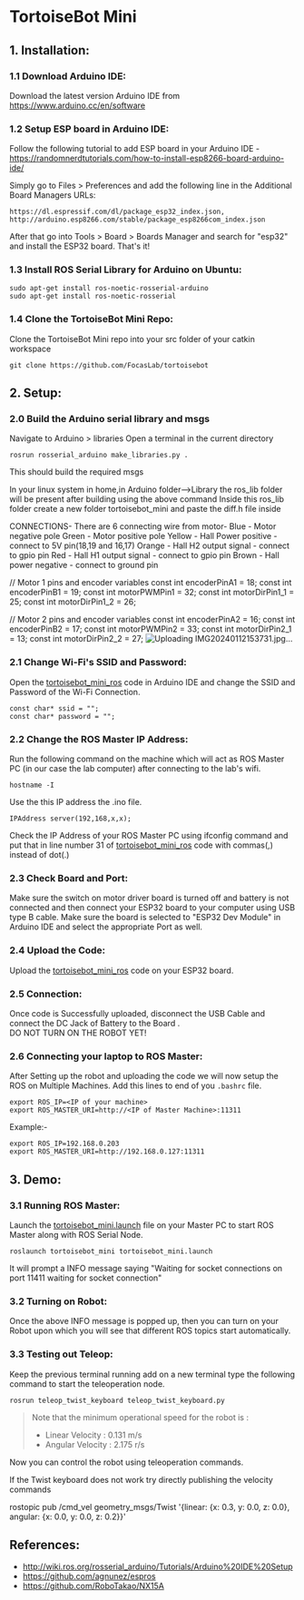 # TortoiseBot Mini

## 1. Installation:

### 1.1 Download Arduino IDE:

Download the latest version Arduino IDE from https://www.arduino.cc/en/software

### 1.2 Setup ESP board in Arduino IDE:

Follow the following tutorial to add ESP board in your Arduino IDE - https://randomnerdtutorials.com/how-to-install-esp8266-board-arduino-ide/

Simply go to Files > Preferences and add the following line in the Additional Board Managers URLs:
```
https://dl.espressif.com/dl/package_esp32_index.json, http://arduino.esp8266.com/stable/package_esp8266com_index.json
```
After that go into Tools > Board > Boards Manager and search for "esp32" and install the ESP32 board. That's it!

### 1.3 Install ROS Serial Library for Arduino on Ubuntu:
```
sudo apt-get install ros-noetic-rosserial-arduino
sudo apt-get install ros-noetic-rosserial
```

### 1.4 Clone the TortoiseBot Mini Repo:
Clone the TortoiseBot Mini repo into your src folder of your catkin workspace
```
git clone https://github.com/FocasLab/tortoisebot
```

## 2. Setup:

### 2.0 Build the Arduino serial library and msgs 
Navigate to Arduino > libraries 
Open a terminal in the current directory 
```
rosrun rosserial_arduino make_libraries.py .
```
This should build the required msgs 

In your linux system in home,in Arduino folder-->Library the ros_lib folder will be present after building using the above command
Inside this ros_lib folder create a new folder tortoisebot_mini and paste the diff.h file inside

CONNECTIONS- 
There are 6 connecting wire from motor-
Blue - Motor negative pole
Green - Motor positive pole
Yellow - Hall Power positive - connect to 5V pin(18,19 and 16,17)
Orange - Hall H2 output signal - connect to gpio pin
Red - Hall H1 output signal - connect to gpio pin
Brown - Hall power negative - connect to ground pin


// Motor 1  pins and encoder variables
const int encoderPinA1 = 18;
const int encoderPinB1 = 19;
const int motorPWMPin1 = 32; 
const int motorDirPin1_1 = 25; 
const int motorDirPin1_2 = 26; 

// Motor 2  pins and encoder variables
const int encoderPinA2 = 16;
const int encoderPinB2 = 17;
const int motorPWMPin2 = 33; 
const int motorDirPin2_1 = 13; 
const int motorDirPin2_2 = 27; 
![Uploading IMG20240112153731.jpg…]()


### 2.1 Change Wi-Fi's SSID and Password:

Open the [tortoisebot_mini_ros](https://github.com/FocasLab/tortoisebot/blob/main/esp/tortoisebot_mini_ros/tortoisebot_mini_ros.ino) code in Arduino IDE and change the SSID and Password of the Wi-Fi Connection.

```
const char* ssid = "";
const char* password = "";
```

### 2.2 Change the ROS Master IP Address:

Run the following command on the machine which will act as ROS Master PC (in our case the lab computer) after connecting to the lab's wifi.
```
hostname -I
```
Use the this IP address the .ino file.
```
IPAddress server(192,168,x,x);
```

Check the IP Address of your ROS Master PC using ifconfig command and put that in line number 31 of [tortoisebot_mini_ros](https://github.com/FocasLab/tortoisebot/blob/main/esp/tortoisebot_mini_ros/tortoisebot_mini_ros.ino) code with commas(,) instead of dot(.)

### 2.3 Check Board and Port:

Make sure the switch on motor driver board is turned off and battery is not connected and then connect your ESP32 board to your computer using USB type B cable. Make sure the board is selected to "ESP32 Dev Module" in Arduino IDE and select the appropriate Port as well.

### 2.4 Upload the Code:

Upload the [tortoisebot_mini_ros](https://github.com/FocasLab/tortoisebot/blob/main/esp/tortoisebot_mini_ros/tortoisebot_mini_ros.ino) code on your ESP32 board.

### 2.5 Connection:

Once code is Successfully uploaded, disconnect the USB Cable and connect the DC Jack of Battery to the Board . <br>
DO NOT TURN ON THE ROBOT YET!

### 2.6 Connecting your laptop to ROS Master:

After Setting up the robot and uploading the code we will now setup the ROS on Multiple Machines. Add this lines to end of you ```.bashrc``` file.

```
export ROS_IP=<IP of your machine>
export ROS_MASTER_URI=http://<IP of Master Machine>:11311
```
Example:-

```
export ROS_IP=192.168.0.203
export ROS_MASTER_URI=http://192.168.0.127:11311
```

## 3. Demo:

### 3.1 Running ROS Master:

Launch the [tortoisebot_mini.launch](https://github.com/FocasLab/tortoisebot/blob/main/launch/tortoisebot_mini.launch) file on your Master PC to start ROS Master along with ROS Serial Node.

```
roslaunch tortoisebot_mini tortoisebot_mini.launch
```
It will prompt a INFO message saying "Waiting for socket connections on port 11411 waiting for socket connection"<br>

### 3.2 Turning on Robot:

Once the above INFO message is popped up, then you can turn on your Robot upon which you will see that different ROS topics start automatically.

### 3.3 Testing out Teleop:

Keep the previous terminal running add on a new terminal type the following command to start the teleoperation node.
```
rosrun teleop_twist_keyboard teleop_twist_keyboard.py
```
> Note that the minimum operational speed for the robot is :
> - Linear Velocity : 0.131 m/s
> - Angular Velocity : 2.175 r/s

Now you can control the robot using teleoperation commands.

If the Twist keyboard does not work try directly publishing the velocity commands 

rostopic pub /cmd_vel geometry_msgs/Twist '{linear: {x: 0.3, y: 0.0, z: 0.0}, angular: {x: 0.0, y: 0.0, z: 0.2}}'



## References:
- http://wiki.ros.org/rosserial_arduino/Tutorials/Arduino%20IDE%20Setup
- https://github.com/agnunez/espros
- https://github.com/RoboTakao/NX15A
